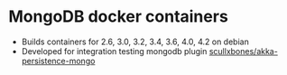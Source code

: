 # MongoDB docker containers

* Builds containers for 2.6, 3.0, 3.2, 3.4, 3.6, 4.0, 4.2 on debian
* Developed for integration testing mongodb plugin [scullxbones/akka-persistence-mongo](https://github.com/scullxbones/akka-persistence-mongo)
